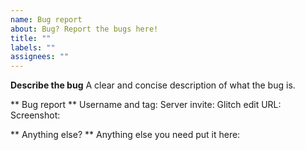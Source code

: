 ```yaml
---
name: Bug report
about: Bug? Report the bugs here!
title: ""
labels: ""
assignees: ""
---
```


**Describe the bug**
A clear and concise description of what the bug is.

** Bug report **
Username and tag:
Server invite:
Glitch edit URL:
Screenshot:

** Anything else? **
Anything else you need put it here:
